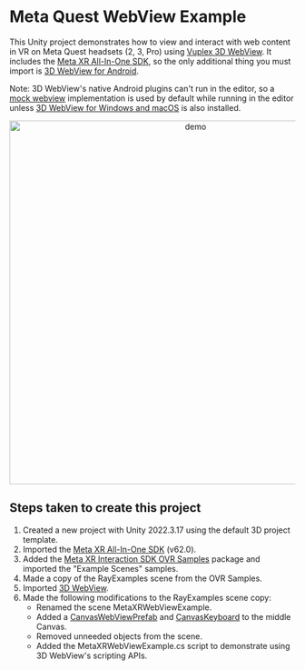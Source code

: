 # Meta Quest WebView Example

This Unity project demonstrates how to view and interact with web content in VR on Meta Quest headsets (2, 3, Pro) using [Vuplex 3D WebView](https://developer.vuplex.com/webview/overview). It includes the [Meta XR All-In-One SDK](https://assetstore.unity.com/packages/tools/integration/meta-xr-all-in-one-sdk-269657), so the only additional thing you must import is [3D WebView for Android](https://store.vuplex.com/webview/android).

Note: 3D WebView's native Android plugins can't run in the editor, so a [mock webview](https://support.vuplex.com/articles/mock-webview) implementation is used by default while running in the editor unless [3D WebView for Windows and macOS](https://store.vuplex.com/webview/windows-mac) is also installed.

<p align="center">
  <img alt="demo" src="./demo.gif" width="640">
</p>

## Steps taken to create this project

1. Created a new project with Unity 2022.3.17 using the default 3D project template.
2. Imported the [Meta XR All-In-One SDK](https://assetstore.unity.com/packages/tools/integration/meta-xr-all-in-one-sdk-269657) (v62.0).
3. Added the [Meta XR Interaction SDK OVR Samples](https://developer.oculus.com/downloads/package/meta-xr-interaction-sdk-ovr-samples/) package and imported the "Example Scenes" samples.
4. Made a copy of the RayExamples scene from the OVR Samples.
5. Imported [3D WebView](https://developer.vuplex.com).
6. Made the following modifications to the RayExamples scene copy:
    - Renamed the scene MetaXRWebViewExample.
    - Added a [CanvasWebViewPrefab](https://developer.vuplex.com/webview/CanvasWebViewPrefab) and [CanvasKeyboard](https://developer.vuplex.com/webview/CanvasKeyboard) to the middle Canvas.
    - Removed unneeded objects from the scene.
    - Added the MetaXRWebViewExample.cs script to demonstrate using 3D WebView's scripting APIs.
